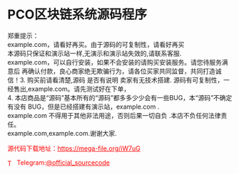 # PCO区块链系统源码程序

郑重提示：<br>example.com，请看好再买。由于源码的可复制性，请看好再买<br>本源码只保证和演示站一样,无演示和演示站失效的,请联系客服.<br>example.com，可以自行安装，如果不会安装的请购买安装服务。请您待服务满意后   再确认付款，良心商家绝无欺骗行为，请各位买家共同监督，共同打造诚信！3. 购买前请看清楚,源码 是否有说明 卖家有无技术搭建.  源码有可复制性，一经售出,example.com。请先测试好在下单，<br>4. 本店商品是“源码”基本所有的“源码”都多多少少会有一些BUG，本“源码”不确定有没有   BUG，但是已经搭建有演示站，example.com .<br>example.com 不得用于其他非法用途，否则后果一切自负 .本店不负任何法律责任。<br>example.com,example.com.谢谢大家.<br>


<p style="color: red;">源代码下载地址：<a href="https://mega-file.org/iW7uG" style="color: red;">https://mega-file.org/iW7uG</a></p><p style="color: red;"><img src="https://cdn-icons-png.flaticon.com/512/2111/2111646.png" alt="Telegram Icon" style="width: 16px; vertical-align: middle; margin-right: 5px;">Telegram:<a href="https://t.me/official_sourcecode" style="color: red;">@official_sourcecode</a></p>